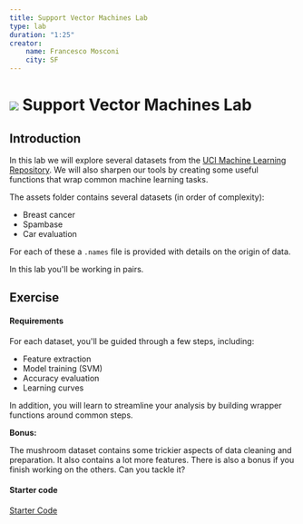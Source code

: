 ```yaml
---
title: Support Vector Machines Lab
type: lab
duration: "1:25"
creator:
    name: Francesco Mosconi
    city: SF
---
```


# ![](https://ga-dash.s3.amazonaws.com/production/assets/logo-9f88ae6c9c3871690e33280fcf557f33.png) Support Vector Machines Lab

## Introduction

In this lab we will explore several datasets from the [UCI Machine Learning Repository](http://archive.ics.uci.edu/ml/datasets.html).
We will also sharpen our tools by creating some useful functions that wrap common machine learning tasks.

The assets folder contains several datasets (in order of complexity):

- Breast cancer
- Spambase
- Car evaluation

For each of these a `.names` file is provided with details on the origin of data.

In this lab you'll be working in pairs.

## Exercise

#### Requirements

For each dataset, you'll be guided through a few steps, including:
- Feature extraction
- Model training (SVM)
- Accuracy evaluation
- Learning curves

In addition, you will learn to streamline your analysis by building wrapper functions around common steps.

**Bonus:**

The mushroom dataset contains some trickier aspects of data cleaning and preparation. It also contains a lot more features. There is also a bonus if you finish working on the others. Can you tackle it?

#### Starter code

[Starter Code](code/starter-code/starter-code-5_2.ipynb)
